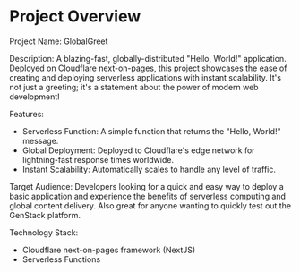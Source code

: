 # Project Overview

Project Name: GlobalGreet

Description: A blazing-fast, globally-distributed "Hello, World!" application. Deployed on Cloudflare next-on-pages, this project showcases the ease of creating and deploying serverless applications with instant scalability. It's not just a greeting; it's a statement about the power of modern web development!

Features:

*   Serverless Function: A simple function that returns the "Hello, World!" message.
*   Global Deployment: Deployed to Cloudflare's edge network for lightning-fast response times worldwide.
*   Instant Scalability: Automatically scales to handle any level of traffic.

Target Audience: Developers looking for a quick and easy way to deploy a basic application and experience the benefits of serverless computing and global content delivery. Also great for anyone wanting to quickly test out the GenStack platform.

Technology Stack:

*   Cloudflare next-on-pages framework (NextJS)
*   Serverless Functions